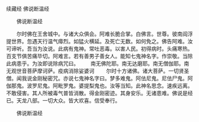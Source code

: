 续藏经   佛说断温经
　　 

　　佛说断温经

　　尔时佛在王舍城中。与诸大众俱会。阿难长脆合掌。白佛言。世尊。彼南阎浮提世界。忽遇天行温气瘴烈。如猛火横延。及死亡无数。如何免之。佛告阿难。汝可谛听。吾当为汝说。此病有鬼神。常吐恶毒。以害人民。初得病时。头痛寒热。百支节俱苦痛毕切。阿难言。若有善男子善女人。能知七鬼神名字。作崇敬。当除此病患乎。为汝即说除病咒曰。
　　南无佛陀耶。南无达磨耶。南无僧伽耶。南无观世音菩萨摩诃萨。疫病消除娑婆诃
　　尔时十方诸佛。诸大菩萨。一切贤圣僧。闻我说金刚秘密咒。亦说七鬼神名字曰。梦多难鬼。阿佉尼鬼。尼佉尸鬼。阿伽那鬼。波罗尼鬼。阿毗罗鬼。婆提梨鬼也。汝等当知。此神名思念。速疾远离。不敢侵害。其人所被毒气普皆消散。得金刚密迹。其身安乐。无诸患难。佛说是经已。天龙八部。一切大众。皆大欢喜。信受奉行。

　　佛说断温经

